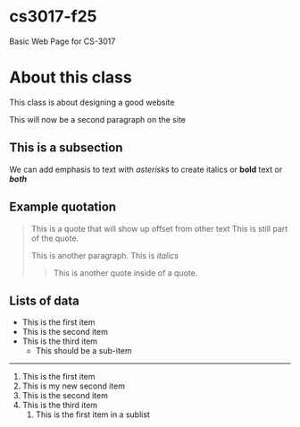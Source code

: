 # cs3017-f25
Basic Web Page for CS-3017

# About this class
This class is about designing a good website

This will now be a second paragraph on the site

## This is a subsection
We can add emphasis to text with *asterisks* to create italics or **bold** text or ***both***

## Example quotation
> This is a quote that will show up offset from other text
> This is still part of the quote.
>
> This is another paragraph. This is *italics*
>
>> This is another quote inside of a quote.

## Lists of data

+ This is the first item
+ This is the second item
+ This is the third item
  + This should be a sub-item
 
-----------------------------------------

 1. This is the first item
 2. This is my new second item
 3. This is the second item
 4. This is the third item
     1. This is the first item in a sublist

  


